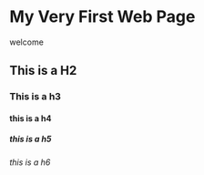 # My Very First Web Page

welcome

## This is a H2

### This is a h3

#### this is a h4

##### this is a h5

###### this is a h6